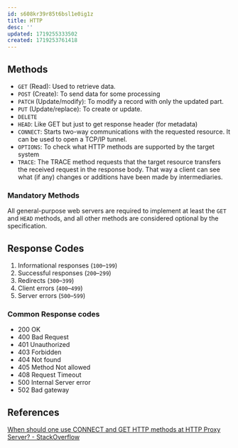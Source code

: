 ```yaml
---
id: s608kr39r85t6bsl1e0ig1z
title: HTTP
desc: ''
updated: 1719255333502
created: 1719253761418
---
```


## Methods

- `GET` (Read): Used to retrieve data.
- `POST` (Create): To send data for some processing
- `PATCH` (Update/modify): To modify a record with only the updated part. 
- `PUT` (Update/replace): To create or update.
- `DELETE`
- `HEAD`: Like GET but just to get response header (for metadata)
- `CONNECT`: Starts two-way communications with the requested resource. It can be used to open a TCP/IP tunnel.
- `OPTIONS`: To check what HTTP methods are supported by the target system
- `TRACE`: The TRACE method requests that the target resource transfers the received request in the response body. That way a client can see what (if any) changes or additions have been made by intermediaries.


### Mandatory Methods

All general-purpose web servers are required to implement at least the `GET` and `HEAD` methods, and all other methods are considered optional by the specification.


## Response Codes

1. Informational responses (`100`–`199`)
2. Successful responses (`200`–`299`)
3. Redirects (`300`–`399`)
4. Client errors (`400`–`499`)
5. Server errors (`500`–`599`)

### Common Response codes

- 200 OK
- 400 Bad Request
- 401 Unauthorized
- 403 Forbidden
- 404 Not found
- 405 Method Not allowed
- 408 Request Timeout
- 500 Internal Server error
- 502 Bad gateway


## References

[When should one use CONNECT and GET HTTP methods at HTTP Proxy Server? - StackOverflow](https://stackoverflow.com/questions/11697943/when-should-one-use-connect-and-get-http-methods-at-http-proxy-server)
